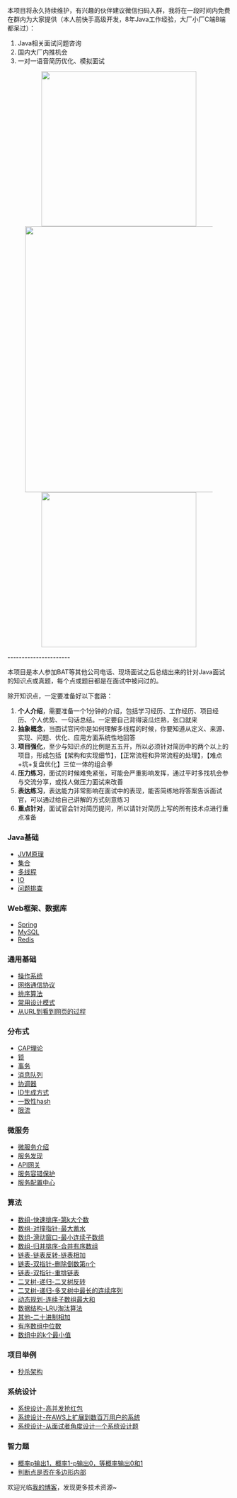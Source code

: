 本项目将永久持续维护，有兴趣的伙伴建议微信扫码入群，我将在一段时间内免费在群内为大家提供（本人前快手高级开发，8年Java工作经验，大厂小厂C端B端都呆过）：
1. Java相关面试问题咨询
2. 国内大厂内推机会
3. 一对一语音简历优化、模拟面试

<center>
<figure>
<img src="https://github.com/xbox1994/Java-Interview/raw/master/images/wxg.jpg"  width="350" />
<img src="https://github.com/xbox1994/Java-Interview/raw/master/images/wxg2.png"  width="600" />
<img src="https://github.com/xbox1994/Java-Interview/raw/master/images/wxg2.jpg"  width="350" />
</figure>
</center>
----------------------

本项目是本人参加BAT等其他公司电话、现场面试之后总结出来的针对Java面试的知识点或真题，每个点或题目都是在面试中被问过的。

除开知识点，一定要准备好以下套路：  
1. **个人介绍**，需要准备一个1分钟的介绍，包括学习经历、工作经历、项目经历、个人优势、一句话总结。一定要自己背得滚瓜烂熟，张口就来
2. **抽象概念**，当面试官问你是如何理解多线程的时候，你要知道从定义、来源、实现、问题、优化、应用方面系统性地回答
3. **项目强化**，至少与知识点的比例是五五开，所以必须针对简历中的两个以上的项目，形成包括【架构和实现细节】，【正常流程和异常流程的处理】，【难点+坑+复盘优化】三位一体的组合拳
4. **压力练习**，面试的时候难免紧张，可能会严重影响发挥，通过平时多找机会参与交流分享，或找人做压力面试来改善
5. **表达练习**，表达能力非常影响在面试中的表现，能否简练地将答案告诉面试官，可以通过给自己讲解的方式刻意练习
6. **重点针对**，面试官会针对简历提问，所以请针对简历上写的所有技术点进行重点准备

### Java基础
* [JVM原理](MD/Java基础-JVM原理.md)
* [集合](MD/Java基础-集合.md)
* [多线程](MD/Java基础-多线程.md)
* [IO](MD/Java基础-IO.md)
* [问题排查](https://www.wangtianyi.top/article/2018-07-20-javasheng-chan-huan-jing-xia-wen-ti-pai-cha/?utm_source=github&utm_medium=github)
### Web框架、数据库
* [Spring](MD/Web框架-Spring.md)
* [MySQL](MD/数据库-MySQL.md)
* [Redis](MD/数据库-Redis.md)
### 通用基础
* [操作系统](MD/通用基础-操作系统.md)
* [网络通信协议](MD/通用基础-网络通信协议.md)
* [排序算法](MD/通用基础-排序算法.md)
* [常用设计模式](MD/通用基础-设计模式.md)
* [从URL到看到网页的过程](https://www.wangtianyi.top/article/2017-10-22-cong-urlkai-shi-,ding-wei-shi-jie/?utm_source=github&utm_medium=github)
### 分布式
* [CAP理论](MD/分布式-CAP理论.md)
* [锁](MD/分布式-锁.md)
* [事务](MD/分布式-事务.md)
* [消息队列](MD/分布式-消息队列.md)
* [协调器](MD/分布式-协调器.md)
* [ID生成方式](MD/分布式-ID生成方式.md)
* [一致性hash](MD/分布式-一致性hash.md)
* [限流](MD/分布式-限流.md)
### 微服务
* [微服务介绍](https://www.wangtianyi.top/article/2017-04-16-microservies-1-introduction-to-microservies/?utm_source=github&utm_medium=github)
* [服务发现](MD/微服务-服务注册与发现.md)
* [API网关](MD/微服务-网关.md)
* [服务容错保护](MD/微服务-服务容错保护.md)
* [服务配置中心](MD/微服务-服务配置中心.md)
### 算法
* [数组-快速排序-第k大个数](MD/算法-数组-快速排序-第k大个数.md)
* [数组-对撞指针-最大蓄水](MD/算法-数组-对撞指针-最大蓄水.md)
* [数组-滑动窗口-最小连续子数组](MD/算法-数组-滑动窗口-最小连续子数组.md)
* [数组-归并排序-合并有序数组](MD/算法-数组-归并排序-合并有序数组.md)
* [链表-链表反转-链表相加](MD/算法-链表-反转链表-链表相加.md)
* [链表-双指针-删除倒数第n个](MD/算法-链表-双指针-删除倒数第n个.md)
* [链表-双指针-重排链表](https://leetcode.cn/problems/reorder-list/description/)
* [二叉树-递归-二叉树反转](MD/算法-二叉树-递归-二叉树反转.md)
* [二叉树-递归-多叉树中最长的连续序列](MD/算法-二叉树-多叉树中最长的连续序列.md)
* [动态规划-连续子数组最大和](MD/算法-动态规划-连续子数组最大和.md)
* [数据结构-LRU淘汰算法](MD/算法-数据结构-LRU淘汰算法.md)
* [其他-二十进制相加](MD/算法-其他-二十进制相加.md)
* [有序数组中位数](https://leetcode-cn.com/problems/median-of-two-sorted-arrays/solution/xun-zhao-liang-ge-you-xu-shu-zu-de-zhong-wei-s-114/)
* [数组中的k个最小值](https://leetcode-cn.com/problems/zui-xiao-de-kge-shu-lcof/solution/zui-xiao-de-kge-shu-by-leetcode-solution/)
### 项目举例
* [秒杀架构](MD/秒杀架构.md)
### 系统设计
* [系统设计-高并发抢红包](MD/系统设计-高并发抢红包.md)
* [系统设计-在AWS上扩展到数百万用户的系统](https://www.wangtianyi.top/article/2019-03-06-zai-awsshang-kuo-zhan-dao-shu-bai-mo-yong-hu-de-xi-tong/?utm_source=github&utm_medium=github)
* [系统设计-从面试者角度设计一个系统设计题](https://www.wangtianyi.top/article/2018-08-31-xi-tong-she-ji-mian-shi-ti-zong-he-kao-cha-mian-shi-zhe-de-da-zhao/?utm_source=github&utm_medium=github)
### 智力题
* [概率p输出1，概率1-p输出0，等概率输出0和1](https://blog.csdn.net/qq_29108585/article/details/60765640)
* [判断点是否在多边形内部](https://www.cnblogs.com/muyefeiwu/p/11260366.html)

欢迎光临[我的博客](http://www.wangtianyi.top/?utm_source=github&utm_medium=github)，发现更多技术资源~
